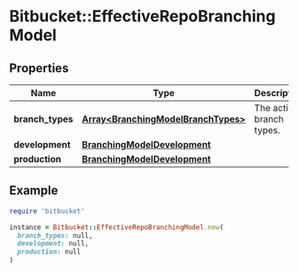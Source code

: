 # Bitbucket::EffectiveRepoBranchingModel

## Properties

| Name | Type | Description | Notes |
| ---- | ---- | ----------- | ----- |
| **branch_types** | [**Array&lt;BranchingModelBranchTypes&gt;**](BranchingModelBranchTypes.md) | The active branch types. | [optional] |
| **development** | [**BranchingModelDevelopment**](BranchingModelDevelopment.md) |  | [optional] |
| **production** | [**BranchingModelDevelopment**](BranchingModelDevelopment.md) |  | [optional] |

## Example

```ruby
require 'bitbucket'

instance = Bitbucket::EffectiveRepoBranchingModel.new(
  branch_types: null,
  development: null,
  production: null
)
```

